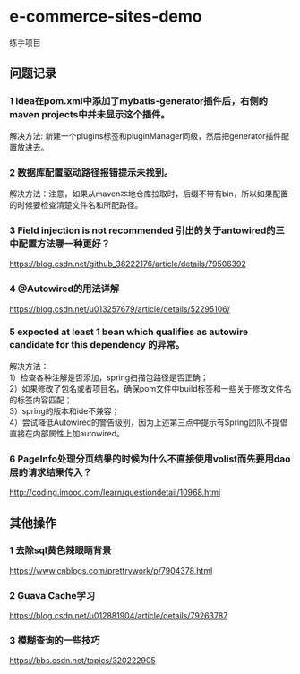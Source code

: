 # e-commerce-sites-demo  
练手项目  
  
## 问题记录  
### 1 Idea在pom.xml中添加了mybatis-generator插件后，右侧的maven projects中并未显示这个插件。  
解决方法: 新建一个plugins标签和pluginManager同级，然后把generator插件配置放进去。  
### 2 数据库配置驱动路径报错提示未找到。  
解决方法：注意，如果从maven本地仓库拉取时，后缀不带有bin，所以如果配置的时候要检查清楚文件名和所配路径。  
### 3 Field injection is not recommended 引出的关于antowired的三中配置方法哪一种更好？  
https://blog.csdn.net/github_38222176/article/details/79506392  
### 4 @Autowired的用法详解  
https://blog.csdn.net/u013257679/article/details/52295106/  
### 5 expected at least 1 bean which qualifies as autowire candidate for this dependency 的异常。  
解决方法：  
1）检查各种注解是否添加，spring扫描包路径是否正确；  
2）如果修改了包名或者项目名，确保pom文件中build标签和一些关于修改文件名的标签内容匹配；  
3）spring的版本和ide不兼容；  
4）尝试降低Autowired的警告级别，因为上述第三点中提示有Spring团队不提倡直接在内部属性上加autowired。  
### 6 PageInfo处理分页结果的时候为什么不直接使用volist而先要用dao层的请求结果传入？  
http://coding.imooc.com/learn/questiondetail/10968.html  


## 其他操作  
### 1 去除sql黄色辣眼睛背景  
https://www.cnblogs.com/prettrywork/p/7904378.html  
### 2 Guava Cache学习  
https://blog.csdn.net/u012881904/article/details/79263787  
### 3 模糊查询的一些技巧  
https://bbs.csdn.net/topics/320222905  

